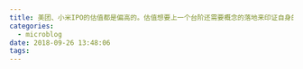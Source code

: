 ```yaml
---
title: 美团、小米IPO的估值都是偏高的。估值想要上一个台阶还需要概念的落地来印证自身的实力，这两家企业未来的走向都还有相当大的不确定性。
categories:
  - microblog
date: 2018-09-26 13:48:06
tags:
---
```

